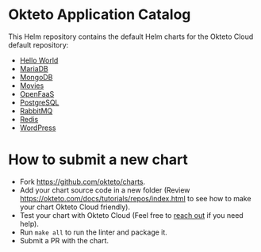 # Okteto Application Catalog

This Helm repository contains the default Helm charts for the Okteto Cloud default repository:

- [Hello World](hello-world/README.md)
- [MariaDB](mariadb/README.md)
- [MongoDB](mongodb/README.md)
- [Movies](movies/README.md)
- [OpenFaaS](openfaas/README.md)
- [PostgreSQL](postgresql/README.md)
- [RabbitMQ](rabbitmq/README.md)
- [Redis](redis/README.md)
- [WordPress](wordpress/README.md)


# How to submit a new chart

- Fork https://github.com/okteto/charts.
- Add your chart source code in a new folder (Review https://okteto.com/docs/tutorials/repos/index.html to see how to make your chart Okteto Cloud friendly). 
- Test your chart with Okteto Cloud (Feel free to [reach out](https://twitter.com/oktetohq) if you need help).
- Run `make all` to run the linter and package it.
- Submit a PR with the chart.
